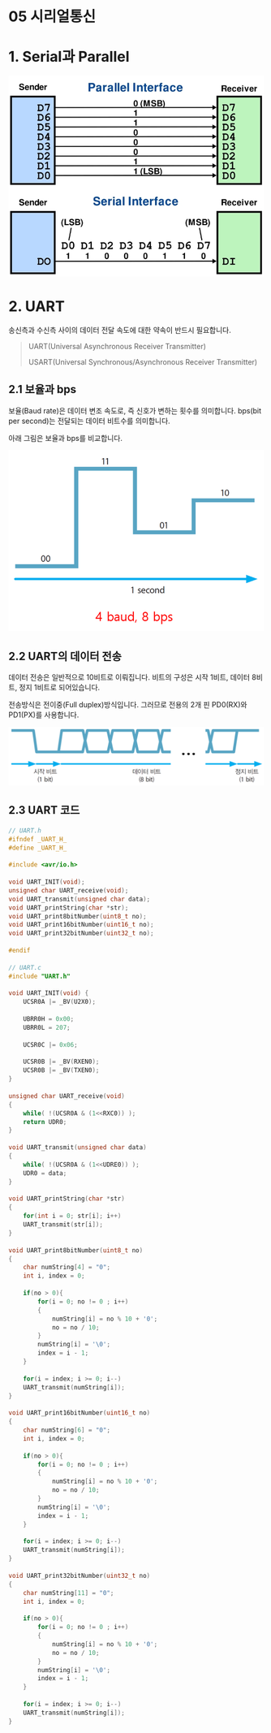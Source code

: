 05 시리얼통신
===

# 1. Serial과 Parallel

![alt](img/SerialNParallel.jpg)

# 2. UART

송신측과 수신측 사이의 데이터 전달 속도에 대한 약속이 반드시 필요합니다.


> UART(Universal Asynchronous Receiver Transmitter)
> 
> USART(Universal Synchronous/Asynchronous Receiver Transmitter)

## 2.1 보율과 bps

보율(Baud rate)은 데이터 변조 속도로, 즉 신호가 변하는 횟수를 의미합니다. bps(bit per second)는 전달되는 데이터 비트수를 의미합니다.

아래 그림은 보율과 bps를 비교합니다.

![alt](img/BaudNbps.png)


## 2.2 UART의 데이터 전송

데이터 전송은 일반적으로 10비트로 이뤄집니다. 비트의 구성은 시작 1비트, 데이터 8비트, 정지 1비트로 되어있습니다.

전송방식은 전이중(Full duplex)방식입니다. 그러므로 전용의 2개 핀 PD0(RX)와 PD1(PX)를 사용합니다.

![alt](img/RXTX.png)

## 2.3 UART 코드

```c++
// UART.h
#ifndef _UART_H_
#define _UART_H_

#include <avr/io.h>

void UART_INIT(void);
unsigned char UART_receive(void);
void UART_transmit(unsigned char data);
void UART_printString(char *str);
void UART_print8bitNumber(uint8_t no);
void UART_print16bitNumber(uint16_t no);
void UART_print32bitNumber(uint32_t no);

#endif

// UART.c
#include "UART.h"

void UART_INIT(void) {
	UCSR0A |= _BV(U2X0);

	UBRR0H = 0x00;
	UBRR0L = 207;

	UCSR0C |= 0x06;
	
	UCSR0B |= _BV(RXEN0);
	UCSR0B |= _BV(TXEN0);
}

unsigned char UART_receive(void)
{
	while( !(UCSR0A & (1<<RXC0)) );
	return UDR0;
}

void UART_transmit(unsigned char data)
{
	while( !(UCSR0A & (1<<UDRE0)) );
	UDR0 = data;
}

void UART_printString(char *str)
{
	for(int i = 0; str[i]; i++)
	UART_transmit(str[i]);
}

void UART_print8bitNumber(uint8_t no)
{
	char numString[4] = "0";
	int i, index = 0;
	
	if(no > 0){
		for(i = 0; no != 0 ; i++)
		{
			numString[i] = no % 10 + '0';
			no = no / 10;
		}
		numString[i] = '\0';
		index = i - 1;
	}
	
	for(i = index; i >= 0; i--)
	UART_transmit(numString[i]);
}

void UART_print16bitNumber(uint16_t no)
{
	char numString[6] = "0";
	int i, index = 0;
	
	if(no > 0){
		for(i = 0; no != 0 ; i++)
		{
			numString[i] = no % 10 + '0';
			no = no / 10;
		}
		numString[i] = '\0';
		index = i - 1;
	}
	
	for(i = index; i >= 0; i--)
	UART_transmit(numString[i]);
}

void UART_print32bitNumber(uint32_t no)
{
	char numString[11] = "0";
	int i, index = 0;
	
	if(no > 0){
		for(i = 0; no != 0 ; i++)
		{
			numString[i] = no % 10 + '0';
			no = no / 10;
		}
		numString[i] = '\0';
		index = i - 1;
	}
	
	for(i = index; i >= 0; i--)
	UART_transmit(numString[i]);
}


```